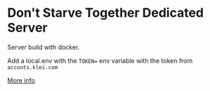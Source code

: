 # Don't Starve Together Dedicated Server

Server build with docker.

Add a local.env with the `TOKEN=` env variable with the token from `acconts.klei.com`

[More info](https://github.com/yeetzone/docker-dontstarvetogether)